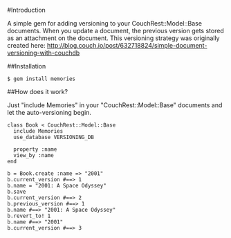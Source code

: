 #Introduction

A simple gem for adding versioning to your CouchRest::Model::Base documents. When you update a document, the previous version gets 
stored as an attachment on the document. This versioning strategy was originally created here: http://blog.couch.io/post/632718824/simple-document-versioning-with-couchdb

##Installation

    $ gem install memories

##How does it work?

Just "include Memories" in your "CouchRest::Model::Base" documents and let the auto-versioning begin.

    class Book < CouchRest::Model::Base
      include Memories
      use_database VERSIONING_DB
      
      property :name
      view_by :name
    end

    b = Book.create :name => "2001"
    b.current_version #==> 1
    b.name = "2001: A Space Odyssey"
    b.save
    b.current_version #==> 2
    b.previous_version #==> 1
    b.name #==> "2001: A Space Odyssey"
    b.revert_to! 1
    b.name #==> "2001"
    b.current_version #==> 3
